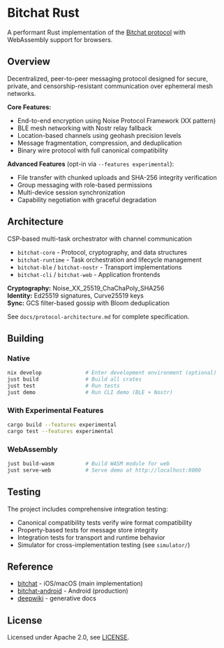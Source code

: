# Bitchat Rust

A performant Rust implementation of the [Bitchat protocol](https://bitchat.free/) with WebAssembly support for browsers.

## Overview

Decentralized, peer-to-peer messaging protocol designed for secure, private, and censorship-resistant communication over ephemeral mesh networks.

**Core Features:**
- End-to-end encryption using Noise Protocol Framework (XX pattern)
- BLE mesh networking with Nostr relay fallback
- Location-based channels using geohash precision levels
- Message fragmentation, compression, and deduplication
- Binary wire protocol with full canonical compatibility

**Advanced Features** (opt-in via `--features experimental`):
- File transfer with chunked uploads and SHA-256 integrity verification
- Group messaging with role-based permissions
- Multi-device session synchronization
- Capability negotiation with graceful degradation

## Architecture

CSP-based multi-task orchestrator with channel communication
- `bitchat-core` - Protocol, cryptography, and data structures
- `bitchat-runtime` - Task orchestration and lifecycle management
- `bitchat-ble` / `bitchat-nostr` - Transport implementations
- `bitchat-cli` / `bitchat-web` - Application frontends

**Cryptography:** Noise_XX_25519_ChaChaPoly_SHA256  
**Identity:** Ed25519 signatures, Curve25519 keys  
**Sync:** GCS filter-based gossip with Bloom deduplication

See `docs/protocol-architecture.md` for complete specification.

## Building

### Native
```bash
nix develop              # Enter development environment (optional)
just build               # Build all crates
just test                # Run tests
just demo                # Run CLI demo (BLE + Nostr)
```

### With Experimental Features
```bash
cargo build --features experimental
cargo test --features experimental
```

### WebAssembly
```bash
just build-wasm          # Build WASM module for web
just serve-web           # Serve demo at http://localhost:8000
```

## Testing

The project includes comprehensive integration testing:
- Canonical compatibility tests verify wire format compatibility
- Property-based tests for message store integrity
- Integration tests for transport and runtime behavior
- Simulator for cross-implementation testing (see `simulator/`)

## Reference

- [bitchat](https://github.com/bitchat-dev/bitchat) - iOS/macOS (main implementation)
- [bitchat-android](https://github.com/bitchat-dev/bitchat-android) - Android (production)
- [deepwiki](https://deepwiki.com/permissionlesstech/bitchat) - generative docs

## License

Licensed under Apache 2.0, see [LICENSE](LICENSE).